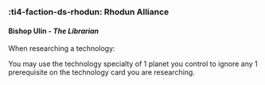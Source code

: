### :ti4-faction-ds-rhodun: **Rhodun Alliance**

####  Bishop Ulin - _The Librarian_

When researching a technology:

You may use the technology specialty of 1 planet you control to ignore any 1 prerequisite on the technology card you are researching.
